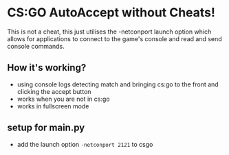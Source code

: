 # CS:GO AutoAccept without Cheats!

This is not a cheat, this just utilises the -netconport launch option which allows for applications to connect to the game's console and read and send console commands.

## How it's working?
  - using console logs detecting match and bringing cs:go to the front and clicking the accept button
  - works when you are not in cs:go
  - works in fullscreen mode

## setup for main.py
- add the launch option `-netconport 2121` to csgo
